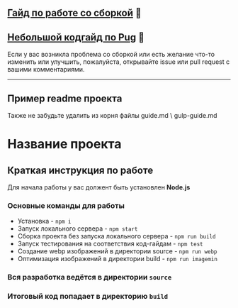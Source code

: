 ## [Гайд по работе со сборкой](/GUIDE.md) 📕
## [Небольшой кодгайд по Pug](https://github.com/alextuboltsev/pug-codeguide) 📘
Если у вас возникла проблема со сборкой или есть желание что-то изменить или улучшить, пожалуйста, открывайте issue или pull request с вашими комментариями.

---

## Пример readme проекта 
Также не забудьте удалить из корня файлы guide.md \ gulp-guide.md

# Название проекта

## Краткая инструкция по работе
Для начала работы у вас должент быть установлен **Node.js**

### Основные команды для работы
- Установка - `npm i`
- Запуск локального сервера - `npm start`
- Сборка проекта без запуска локального сервера - `npm run build`
- Запуск тестирования на соответствия код-гайдам - `npm test`
- Создание webp изображений в директории source - `npm run webp`
- Оптимизация изображений в директории build - `npm run imagemin`

### Вся разработка ведётся в директории `source`
### Итоговый код попадает в директорию `build`
